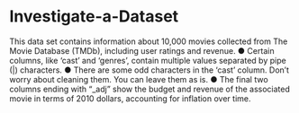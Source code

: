 # Investigate-a-Dataset
This data set contains information about 10,000 movies collected from The Movie Database (TMDb), including user ratings and revenue. ● Certain columns, like ‘cast’ and ‘genres’, contain multiple values separated by pipe (|) characters. ● There are some odd characters in the ‘cast’ column. Don’t worry about cleaning them. You can leave them as is. ● The final two columns ending with “_adj” show the budget and revenue of the associated movie in terms of 2010 dollars, accounting for inflation over time.
